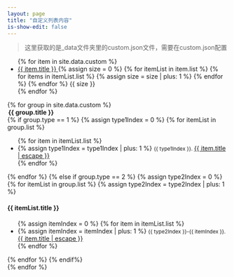 ```yaml
---
layout: page
title: "自定义列表内容"
is-show-edit: false
---
```


> 这里获取的是_data文件夹里的custom.json文件，需要在custom.json配置

<!-- 不想要标签可以注释掉以下代码片段 -->
<div class="site-tags">
    <ul class="nav">
        {% for item in site.data.custom  %}
            <li>
                <a href="#{{ item.title | replace:' ','-' }}" title="{{ item.title }}">
                {{ item.title }}
                </a>
                {% assign size = 0 %}
                {% for itemList in item.list %}
                    {% for items in itemList.list %}
                        {% assign size = size | plus: 1 %}
                    {% endfor %}
                {% endfor %}
                <span>{{ size }}</span>
            </li>
        {% endfor %}
    </ul>
</div>

<div>
    {% for group in site.data.custom  %}
        <div class="site-page-list">
            <legend id="{{ group.title | replace:' ','-' }}">
                <b>{{ group.title }}</b>
            <!-- start type = 1 -->
            </legend>
            {% if group.type == 1 %}
                {% assign type1Index = 0 %}
                {% for itemList in group.list %}
                    <ul class="list">
                        {% for item in itemList.list %}
                        <li>
                            {% assign type1Index = type1Index | plus: 1 %}
                                <small>
                                    {{ type1Index }}. 
                                </small>
                                <a class="post-link"
                                    href="{{ site.baseurl }}{{ itemList.basePath }}{{ item.path }}"
                                    title="{{ item.title | escape }}"
                                    >
                                    {{ item.title | escape }}
                                </a>
                            </li>
                        {% endfor %}
                    </ul>
                {% endfor %}
            <!-- end type = 1 -->
            <!-- start type = 2 -->
            {% else if group.type == 2 %}
                {% assign type2Index = 0 %}
                {% for itemList in group.list %}
                    {% assign type2Index = type2Index | plus: 1 %}
                    <h4>{{ itemList.title }}</h4>
                    <ul class="list">
                        {% assign itemIndex = 0 %}
                        {% for item in itemList.list %}
                        <li>
                            {% assign itemIndex = itemIndex | plus: 1 %}
                                <small>
                                {{ type2Index }}-{{ itemIndex }}. 
                                </small>
                                <a class="post-link"
                                    href="{{ site.baseurl }}{{ itemList.basePath }}{{ item.path }}"
                                    title="{{ item.title | escape }}"
                                    >
                                    {{ item.title | escape }}
                                </a>
                            </li>
                        {% endfor %}
                    </ul>
                {% endfor %}
            {% endif%}
            <!-- end type = 2 -->
        </div>
    {% endfor %}
</div>
